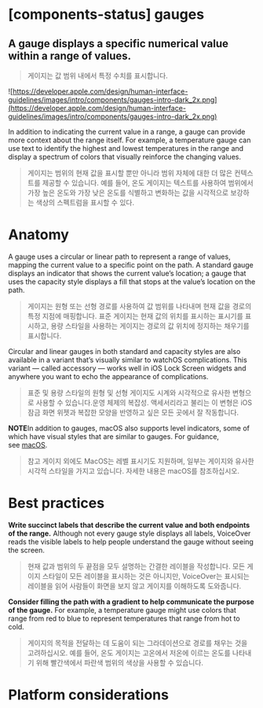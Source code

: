 # **[components-status] gauges**

## A gauge displays a specific numerical value within a range of values.
> 게이지는 값 범위 내에서 특정 수치를 표시합니다.
>




![https://developer.apple.com/design/human-interface-guidelines/images/intro/components/gauges-intro-dark_2x.png](https://developer.apple.com/design/human-interface-guidelines/images/intro/components/gauges-intro-dark_2x.png)

In addition to indicating the current value in a range, a gauge can provide more context about the range itself. For example, a temperature gauge can use text to identify the highest and lowest temperatures in the range and display a spectrum of colors that visually reinforce the changing values.
> 게이지는 범위의 현재 값을 표시할 뿐만 아니라 범위 자체에 대한 더 많은 컨텍스트를 제공할 수 있습니다. 예를 들어, 온도 게이지는 텍스트를 사용하여 범위에서 가장 높은 온도와 가장 낮은 온도를 식별하고 변화하는 값을 시각적으로 보강하는 색상의 스펙트럼을 표시할 수 있다.
>




# **Anatomy**

A gauge uses a circular or linear path to represent a range of values, mapping the current value to a specific point on the path. A standard gauge displays an indicator that shows the current value’s location; a gauge that uses the capacity style displays a fill that stops at the value’s location on the path.
> 게이지는 원형 또는 선형 경로를 사용하여 값 범위를 나타내며 현재 값을 경로의 특정 지점에 매핑합니다. 표준 게이지는 현재 값의 위치를 표시하는 표시기를 표시하고, 용량 스타일을 사용하는 게이지는 경로의 값 위치에 정지하는 채우기를 표시합니다.
>




Circular and linear gauges in both standard and capacity styles are also available in a variant that’s visually similar to watchOS complications. This variant — called accessory — works well in iOS Lock Screen widgets and anywhere you want to echo the appearance of complications.
> 표준 및 용량 스타일의 원형 및 선형 게이지도 시계와 시각적으로 유사한 변형으로 사용할 수 있습니다.운영 체제의 복잡성. 액세서리라고 불리는 이 변형은 iOS 잠금 화면 위젯과 복잡한 모양을 반영하고 싶은 모든 곳에서 잘 작동합니다.
>




**NOTE**In addition to gauges, macOS also supports level indicators, some of which have visual styles that are similar to gauges. For guidance, see [macOS](https://developer.apple.com/design/human-interface-guidelines/components/status/gauges#macos).
> 참고 게이지 외에도 MacOS는 레벨 표시기도 지원하며, 일부는 게이지와 유사한 시각적 스타일을 가지고 있습니다. 자세한 내용은 macOS를 참조하십시오.
>




# **Best practices**

**Write succinct labels that describe the current value and both endpoints of the range.** Although not every gauge style displays all labels, VoiceOver reads the visible labels to help people understand the gauge without seeing the screen.
> 현재 값과 범위의 두 끝점을 모두 설명하는 간결한 레이블을 작성합니다. 모든 게이지 스타일이 모든 레이블을 표시하는 것은 아니지만, VoiceOver는 표시되는 레이블을 읽어 사람들이 화면을 보지 않고 게이지를 이해하도록 도와줍니다.
>




**Consider filling the path with a gradient to help communicate the purpose of the gauge.** For example, a temperature gauge might use colors that range from red to blue to represent temperatures that range from hot to cold.
> 게이지의 목적을 전달하는 데 도움이 되는 그라데이션으로 경로를 채우는 것을 고려하십시오. 예를 들어, 온도 게이지는 고온에서 저온에 이르는 온도를 나타내기 위해 빨간색에서 파란색 범위의 색상을 사용할 수 있습니다.
>




# **Platform considerations**

